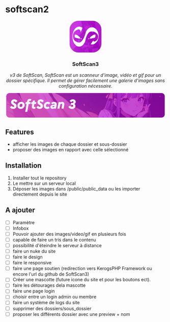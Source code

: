 # softscan2

<div align="center">
    <img alt="Logo" src=".ksinf/icon_prev.png" height="100">
    <h3>SoftScan3</h3>
    <p><em>v3 de SoftScan, SoftScan est un scanneur d'image, vidéo et gif pour un dossier spécifique. Il permet de gérer facilement une galerie d'images sans configuration nécessaire.</em></p>
</div>

<div align="center">
<img alt="" src=".ksinf/banner_low.png">
</div>

## Features
- afficher les images de chaque dossier et sous-dossier
- proposer des images en rapport avec celle sélectionné

## Installation
1. Installer tout le repository
2. Le mettre sur un serveur local
3. Déposer les images dans /public/public_data ou les importer directement depuis le site

## A ajouter
- [ ] Paramètre
- [ ] Infobox
- [ ] Pouvoir ajouter des images/video/gif en plusieurs fois
- [ ] capable de faire un tris dans le contenu
- [ ] possibilité d'éteindre le serveur à distance
- [ ] faire un nuke du site
- [ ] faire le design
- [ ] faire le responsive
- [ ] faire une page soutien (redirection vers KerogsPHP Framework ou encore l'url du github de SoftScan3)
- [ ] Créer une mascotte (future icone du site et pour les boutons ect).
- [ ] faire les détourages dela mascotte
- [ ] faire une page login
- [ ] choisir entre un login admin ou membre
- [ ] faire un système de logs du site
- [ ] supprimer des dossiers/sous_dossier
- [ ] proposer les différents dossier avec une preview + nom